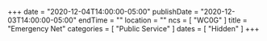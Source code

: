+++
date = "2020-12-04T14:00:00-05:00"
publishDate = "2020-12-03T14:00:00-05:00"
endTime = ""
location = ""
ncs = [ "WC0G" ]
title = "Emergency Net"
categories = [ "Public Service" ]
dates = [ "Hidden" ]
+++
